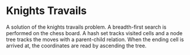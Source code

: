 # Knights Travails

A solution of the knights travails problem. A breadth-first search is performed on the chess board. A hash set tracks visited cells and a node tree tracks the moves with a parent-child relation. When the ending cell is arrived at, the coordinates are read by ascending the tree.
